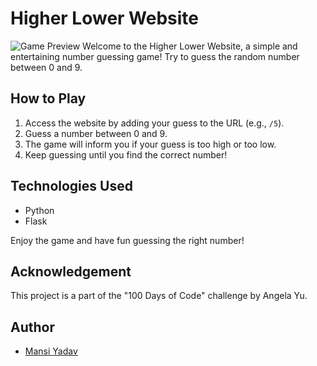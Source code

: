 # Higher Lower Website

![Game Preview](https://media.giphy.com/media/3o7aCSPqXE5C6T8tBC/giphy.gif)
Welcome to the Higher Lower Website, a simple and entertaining number guessing game! Try to guess the random number between 0 and 9.

## How to Play

1. Access the website by adding your guess to the URL (e.g., `/5`).
2. Guess a number between 0 and 9.
3. The game will inform you if your guess is too high or too low.
4. Keep guessing until you find the correct number!

## Technologies Used

- Python
- Flask

Enjoy the game and have fun guessing the right number!

## Acknowledgement

This project is a part of the "100 Days of Code" challenge by Angela Yu.

## Author
- [Mansi Yadav](https://github.com/FreeSpirit11/amazon-price-tracker)

